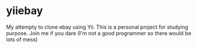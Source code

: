 yiiebay
=======

My attempty to clone ebay using Yii. This is a personal project for studying purpose. Join me if you dare (I'm not a good programmer so there would be lots of mess)
